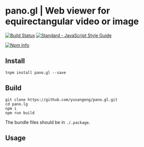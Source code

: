 # pano.gl | Web viewer for equirectangular video or image

[![Build Status](https://travis-ci.org/yusangeng/pano.gl.svg?branch=master)](https://travis-ci.org/yusangeng/pano.gl) [![Standard - JavaScript Style Guide](https://img.shields.io/badge/code_style-standard-brightgreen.svg)](https://standardjs.com)

[![Npm Info](https://nodei.co/npm/pano.gl.png?compact=true)](https://www.npmjs.com/package/pano.gl)

## Install

``` shell
tnpm install pano.gl --save
```

## Build

``` shell
git clone https://github.com/yusangeng/pano.gl.git
cd pano.lg
npm i
npm run build
```

The bundle files should be in `./.package`.

## Usage

